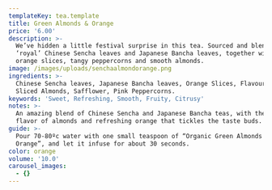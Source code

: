 ```yaml
---
templateKey: tea.template
title: Green Almonds & Orange
price: '6.00'
description: >-
  We’ve hidden a little festival surprise in this tea. Sourced and blended great
  ‘royal’ Chinese Sencha leaves and Japanese Bancha leaves, together with golden
  orange slices, tangy peppercorns and smooth almonds.
image: /images/uploads/senchaalmondorange.png
ingredients: >-
  Chinese Sencha leaves, Japanese Bancha leaves, Orange Slices, Flavouring,
  Sliced Almonds, Safflower, Pink Peppercorns.
keywords: 'Sweet, Refreshing, Smooth, Fruity, Citrusy'
notes: >-
  An amazing blend of Chinese Sencha and Japanese Bancha teas, with the sweet
  flavor of almonds and refreshing orange that tickles the taste buds.
guide: >-
  Pour 70-80ºc water with one small teaspoon of “Organic Green Almonds &
  Orange”, and let it infuse for about 30 seconds.
color: orange
volume: '10.0'
carousel_images:
  - {}
---
```


